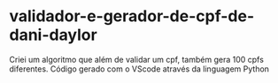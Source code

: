 # validador-e-gerador-de-cpf-de-dani-daylor
Criei um algoritmo que além de validar um cpf, também gera 100 cpfs diferentes. Código gerado com o VScode através da linguagem Python 
